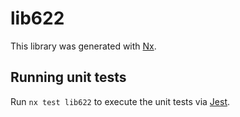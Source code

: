# lib622

This library was generated with [Nx](https://nx.dev).

## Running unit tests

Run `nx test lib622` to execute the unit tests via [Jest](https://jestjs.io).
